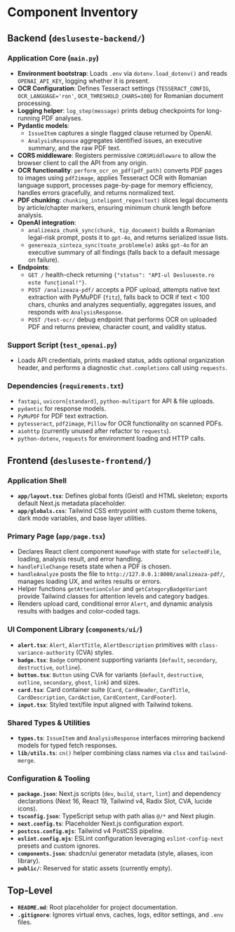 # Component Inventory

## Backend (`desluseste-backend/`)

### Application Core (`main.py`)
- **Environment bootstrap**: Loads `.env` via `dotenv.load_dotenv()` and reads `OPENAI_API_KEY`, logging whether it is present.
- **OCR Configuration**: Defines Tesseract settings (`TESSERACT_CONFIG`, `OCR_LANGUAGE='ron'`, `OCR_THRESHOLD_CHARS=100`) for Romanian document processing.
- **Logging helper**: `log_step(message)` prints debug checkpoints for long-running PDF analyses.
- **Pydantic models**:
  - `IssueItem` captures a single flagged clause returned by OpenAI.
  - `AnalysisResponse` aggregates identified issues, an executive summary, and the raw PDF text.
- **CORS middleware**: Registers permissive `CORSMiddleware` to allow the browser client to call the API from any origin.
- **OCR functionality**: `perform_ocr_on_pdf(pdf_path)` converts PDF pages to images using `pdf2image`, applies Tesseract OCR with Romanian language support, processes page-by-page for memory efficiency, handles errors gracefully, and returns normalized text.
- **PDF chunking**: `chunking_inteligent_regex(text)` slices legal documents by article/chapter markers, ensuring minimum chunk length before analysis.
- **OpenAI integration**:
  - `analizeaza_chunk_sync(chunk, tip_document)` builds a Romanian legal-risk prompt, posts it to `gpt-4o`, and returns serialized issue lists.
  - `genereaza_sinteza_sync(toate_problemele)` asks `gpt-4o` for an executive summary of all findings (falls back to a default message on failure).
- **Endpoints**:
  - `GET /` health-check returning `{"status": "API-ul Desluseste.ro este funcțional!"}`.
  - `POST /analizeaza-pdf/` accepts a PDF upload, attempts native text extraction with PyMuPDF (`fitz`), falls back to OCR if text < 100 chars, chunks and analyzes sequentially, aggregates issues, and responds with `AnalysisResponse`.
  - `POST /test-ocr/` debug endpoint that performs OCR on uploaded PDF and returns preview, character count, and validity status.

### Support Script (`test_openai.py`)
- Loads API credentials, prints masked status, adds optional organization header, and performs a diagnostic `chat.completions` call using `requests`.

### Dependencies (`requirements.txt`)
- `fastapi`, `uvicorn[standard]`, `python-multipart` for API & file uploads.
- `pydantic` for response models.
- `PyMuPDF` for PDF text extraction.
- `pytesseract`, `pdf2image`, `Pillow` for OCR functionality on scanned PDFs.
- `aiohttp` (currently unused after refactor to `requests`).
- `python-dotenv`, `requests` for environment loading and HTTP calls.

## Frontend (`desluseste-frontend/`)

### Application Shell
- **`app/layout.tsx`**: Defines global fonts (Geist) and HTML skeleton; exports default Next.js metadata placeholder.
- **`app/globals.css`**: Tailwind CSS entrypoint with custom theme tokens, dark mode variables, and base layer utilities.

### Primary Page (`app/page.tsx`)
- Declares React client component `HomePage` with state for `selectedFile`, loading, analysis result, and error handling.
- `handleFileChange` resets state when a PDF is chosen.
- `handleAnalyze` posts the file to `http://127.0.0.1:8000/analizeaza-pdf/`, manages loading UX, and writes results or errors.
- Helper functions `getAttentionColor` and `getCategoryBadgeVariant` provide Tailwind classes for attention levels and category badges.
- Renders upload card, conditional error `Alert`, and dynamic analysis results with badges and color-coded tags.

### UI Component Library (`components/ui/`)
- **`alert.tsx`**: `Alert`, `AlertTitle`, `AlertDescription` primitives with `class-variance-authority` (CVA) styles.
- **`badge.tsx`**: `Badge` component supporting variants (`default`, `secondary`, `destructive`, `outline`).
- **`button.tsx`**: `Button` using CVA for variants (`default`, `destructive`, `outline`, `secondary`, `ghost`, `link`) and sizes.
- **`card.tsx`**: Card container suite (`Card`, `CardHeader`, `CardTitle`, `CardDescription`, `CardAction`, `CardContent`, `CardFooter`).
- **`input.tsx`**: Styled text/file input aligned with Tailwind tokens.

### Shared Types & Utilities
- **`types.ts`**: `IssueItem` and `AnalysisResponse` interfaces mirroring backend models for typed fetch responses.
- **`lib/utils.ts`**: `cn()` helper combining class names via `clsx` and `tailwind-merge`.

### Configuration & Tooling
- **`package.json`**: Next.js scripts (`dev`, `build`, `start`, `lint`) and dependency declarations (Next 16, React 19, Tailwind v4, Radix Slot, CVA, lucide icons).
- **`tsconfig.json`**: TypeScript setup with path alias `@/*` and Next plugin.
- **`next.config.ts`**: Placeholder Next.js configuration export.
- **`postcss.config.mjs`**: Tailwind v4 PostCSS pipeline.
- **`eslint.config.mjs`**: ESLint configuration leveraging `eslint-config-next` presets and custom ignores.
- **`components.json`**: shadcn/ui generator metadata (style, aliases, icon library).
- **`public/`**: Reserved for static assets (currently empty).

## Top-Level

- **`README.md`**: Root placeholder for project documentation.
- **`.gitignore`**: Ignores virtual envs, caches, logs, editor settings, and `.env` files.
